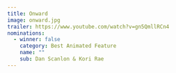 ```yaml
---
title: Onward
image: onward.jpg
trailer: https://www.youtube.com/watch?v=gn5QmllRCn4
nominations:
  - winner: false
    category: Best Animated Feature
    name: ""
    sub: Dan Scanlon & Kori Rae
---
```

